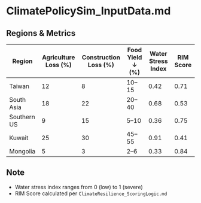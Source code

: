 # ClimatePolicySim_InputData.md

## Regions & Metrics

| Region | Agriculture Loss (%) | Construction Loss (%) | Food Yield ↓ (%) | Water Stress Index | RIM Score |
|---------------|----------------------|------------------------|------------------|--------------------|-----------|
| Taiwan | 12 | 8 | 10–15 | 0.42 | 0.71 |
| South Asia | 18 | 22 | 20–40 | 0.68 | 0.53 |
| Southern US | 9 | 15 | 5–10 | 0.36 | 0.75 |
| Kuwait | 25 | 30 | 45–55 | 0.91 | 0.41 |
| Mongolia | 5 | 3 | 2–6 | 0.33 | 0.84 |

## Note
- Water stress index ranges from 0 (low) to 1 (severe)
- RIM Score calculated per `ClimateResilience_ScoringLogic.md`


